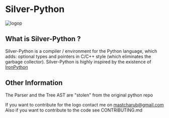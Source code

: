 # Silver-Python

![logop](https://user-images.githubusercontent.com/91565083/155219786-91ab93e0-e9a2-43b2-9144-68e9b1b129f9.png)

## What is Silver-Python ?
Silver-Python is a compiler / environment for the Python language, which adds: optional types and pointers in C/C++ style (which eliminates the garbage collector). Silver-Python is highly inspired by the existence of [IronPython](https://ironpython.net/)

## Other Information
The Parser and the Tree AST are "stolen" from the original python repo

If you want to contribute for the logo contact me on mastcharub@gmail.com
Also if you want to contribute to the code see CONTRIBUTING.md
